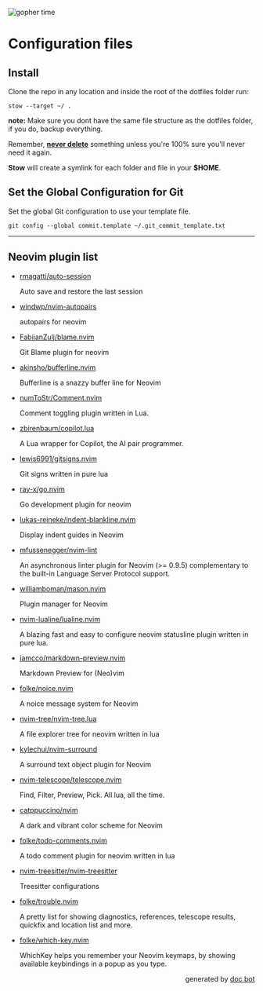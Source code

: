 ![gopher time](https://github.com/phanorcoll/dotfiles/assets/195602/22e1be57-7c04-4be2-a710-ad2fc14c7180)
# Configuration files


## Install
Clone the repo in any location and inside the root of the dotfiles folder run:

`stow --target ~/ .`

**note:** Make sure you dont have the same file structure as the dotfiles folder, if you do, backup everything.

Remember, <u>**never delete**</u> something unless you're 100% sure you'll never need it again.

**Stow** will create a symlink for each folder and file in your **$HOME**.

## Set the Global Configuration for Git
Set the global Git configuration to use your template file.

`git config --global commit.template ~/.git_commit_template.txt `

---

## Neovim plugin list

- [rmagatti/auto-session](https://github.com/rmagatti/auto-session)

    Auto save and restore the last session


- [windwp/nvim-autopairs](https://github.com/windwp/nvim-autopairs)

    autopairs for neovim


- [FabijanZulj/blame.nvim](https://github.com/FabijanZulj/blame.nvim)

    Git Blame plugin for neovim


- [akinsho/bufferline.nvim](https://githob.com/akinsho/bufferline.nvim)

    Bufferline is a snazzy buffer line for Neovim


- [numToStr/Comment.nvim](https://github.com/numToStr/Comment.nvim)

    Comment toggling plugin written in Lua.


- [zbirenbaum/copilot.lua](https://github.com/zbirenbaum/copilot.lua)

    A Lua wrapper for Copilot, the AI pair programmer.


- [lewis6991/gitsigns.nvim](https://github.com/lewis6991/gitsigns.nvim)

    Git signs written in pure lua


- [ray-x/go.nvim](https://github.com/ray-x/go.nvim)

    Go development plugin for neovim


- [lukas-reineke/indent-blankline.nvim](https://github.com/lukas-reineke/indent-blankline.nvim)

    Display indent guides in Neovim


- [mfussenegger/nvim-lint](https://github.com/mfussenegger/nvim-lint)

    An asynchronous linter plugin for Neovim (&gt;= 0.9.5) complementary to the built-in Language Server Protocol support.


- [williamboman/mason.nvim](https://github.com/williamboman/mason.nvim)

    Plugin manager for Neovim


- [nvim-lualine/lualine.nvim](https://github.com/nvim-lualine/lualine.nvim)

    A blazing fast and easy to configure neovim statusline plugin written in pure lua.


- [iamcco/markdown-preview.nvim](https://github.com/iamcco/markdown-preview.nvim)

    Markdown Preview for (Neo)vim


- [folke/noice.nvim](https://github.com/folke/noice.nvim)

    A noice message system for Neovim


- [nvim-tree/nvim-tree.lua](https://github.com/nvim-tree/nvim-tree.lua)

    A file explorer tree for neovim written in lua


- [kylechui/nvim-surround](https://github.com/kylechui/nvim-surround)

    A surround text object plugin for Neovim


- [nvim-telescope/telescope.nvim](https://github.com/nvim-telescope/telescope.nvim)

    Find, Filter, Preview, Pick. All lua, all the time.


- [catppuccino/nvim](https://github.com/catppuccino/nvim)

    A dark and vibrant color scheme for Neovim


- [folke/todo-comments.nvim](https://github.com/folke/todo-comments.nvim)

    A todo comment plugin for neovim written in lua


- [nvim-treesitter/nvim-treesitter](https://github.com/nvim-treesitter/nvim-treesitter)

    Treesitter configurations


- [folke/trouble.nvim](https://github.com/folke/trouble.nvim)

    A pretty list for showing diagnostics, references, telescope results, quickfix and location list and more.


- [folke/which-key.nvim](https://github.com/folke/which-key.nvim)

    WhichKey helps you remember your Neovim keymaps, by showing available keybindings in a popup as you type.



<div style="text-align:right">generated by <a href="https://github.com/phanorcoll/doc_bot">doc bot</a></div>
